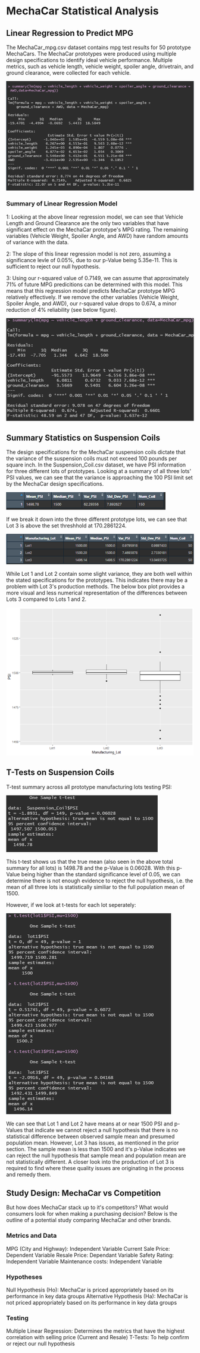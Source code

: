 # MechaCar Statistical Analysis

## Linear Regression to Predict MPG

The MechaCar_mpg.csv dataset contains mpg test results for 50 prototype MechaCars. The MechaCar prototypes were produced using multiple design specifications to identify ideal vehicle performance. Multiple metrics, such as vehicle length, vehicle weight, spoiler angle, drivetrain, and ground clearance, were collected for each vehicle. 

![pvalue deliverable 1](https://github.com/BPeaver/MechaCar_Statistical_Analysis/blob/main/Images/pvalue%20deliverable%201.png)

### Summary of Linear Regression Model
1: Looking at the above linear regression model, we can see that Vehicle Length and Ground Clearance are the only two variables that have significant effect on the MechaCar prototype's MPG rating. The remaining variables (Vehicle Weight, Spoiler Angle, and AWD) have random amounts of variance with the data.

2: The slope of this linear regression model is not zero, assuming a significance levle of 0.05%, due to our p-Value being 5.35e-11. This is sufficient to reject our null hypothesis.

3: Using our r-squared value of 0.7149, we can assume that approximately 71% of future MPG predicitions can be determined with this model. This means that this regression model predicts MechaCar prototype MPG relatively effectively. If we remove the other variables (Vehicle Weight, Spoiler Angle, and AWD), our r-squared value drops to 0.674, a minor reduction of 4% reliability (see below figure).

![eliminate insignificants deliverable 1](https://github.com/BPeaver/MechaCar_Statistical_Analysis/blob/main/Images/eliminate%20insignificants%20deliverable%201.png)


## Summary Statistics on Suspension Coils

The design specifications for the MechaCar suspension coils dictate that the variance of the suspension coils must not exceed 100 pounds per square inch. In the Suspension_Coil.csv dataset, we have PSI information for three different lots of prototypes. Looking at a summary of all three lots' PSI values, we can see that the variance is approaching the 100 PSI limit set by the MechaCar design specifications. 

![total summary deliv 2](https://github.com/BPeaver/MechaCar_Statistical_Analysis/blob/main/Images/total%20summary%20deliv%202.png)

If we break it down into the three different prototype lots, we can see that Lot 3 is above the set threshhold at 170.2861224. 

![lot summary deliv 2](https://github.com/BPeaver/MechaCar_Statistical_Analysis/blob/main/Images/lot%20summary%20deliv%202.png)

While Lot 1 and Lot 2 contain some slight variance, they are both well within the stated specifications for the prototypes. This indicates there may be a problem with Lot 3's production methods. The below box plot provides a more visual and less numerical representation of the differences between Lots 3 compared to Lots 1 and 2.

![box plot lot sum deliv 2](https://github.com/BPeaver/MechaCar_Statistical_Analysis/blob/main/Images/box%20plot%20lot%20sum%20deliv%202.png)

## T-Tests on Suspension Coils

T-test summary across all prototype manufacturing lots testing PSI:

![one sample ttest deliv 3](https://github.com/BPeaver/MechaCar_Statistical_Analysis/blob/main/Images/one%20sample%20ttest%20deliv%203.png)

This t-test shows us that the true mean (also seen in the above total summary for all lots) is 1498.78 and  the p-Value is 0.06028. With this p-Value being higher than the standard significance level of 0.05, we can determine there is not enough evidence to reject the null hypothesis, i.e. the mean of all three lots is statistically similiar to the full population mean of 1500.

However, if we look at t-tests for each lot seperately:

![ttest for each lot deliv 3](https://github.com/BPeaver/MechaCar_Statistical_Analysis/blob/main/Images/ttest%20for%20each%20lot%20deliv%203.png)

We can see that Lot 1 and Lot 2 have means at or near 1500 PSI and p-Values that indicate we cannot reject a null hypothesis that there is no statistical difference between observed sample mean and presumed population mean. However, Lot 3 has issues, as mentioned in the prior section. The sample mean is less than 1500 and it's p-Value indicates we can reject the null hypothesis that sample mean and population mean are not statistically different. A closer look into the production of Lot 3 is required to find where these quality issues are originating in the process and remedy them. 

## Study Design: MechaCar vs Competition

But how does MechaCar stack up to it's competitors? What would consumers look for when making a purchasing decision? Below is the outline of a potential study comparing MechaCar and other brands.

### Metrics and Data
MPG (City and Highway): Independent Variable
Current Sale Price: Dependent Variable
Resale Price: Dependant Variable
Safety Rating: Independent Variable
Maintenance costs: Independent Variable

### Hypotheses 
Null Hypothesis (Ho): MechaCar is priced appropriately based on its performance in key data groups
Alternative Hypothesis (Ha): MechaCar is not priced appropriately based on its performance in key data groups

### Testing
Multiple Linear Regression: Determines the metrics that have the highest correlation with selling price (Current and Resale)
T-Tests: To help confirm or reject our null hypothesis


